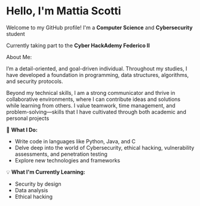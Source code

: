 # Hello, I'm Mattia Scotti

Welcome to my GitHub profile! I'm a **Computer Science** and **Cybersecurity** student

Currently taking part to the **Cyber HackAdemy Federico II**

About Me:

I’m a detail-oriented, and goal-driven individual. Throughout my studies, I have developed a foundation in programming, data structures, algorithms, and security protocols.

Beyond my technical skills, I am a strong communicator and thrive in collaborative environments, where I can contribute ideas and solutions while learning from others. I value teamwork, time management, and problem-solving—skills that I have cultivated through both academic and personal projects

🔧 **What I Do:**
- Write code in languages like Python, Java, and C
- Delve deep into the world of Cybersecurity, ethical hacking, vulnerability assessments, and penetration testing
- Explore new technologies and frameworks

💡 **What I'm Currently Learning:**
- Security by design
- Data analysis
- Ethical hacking
